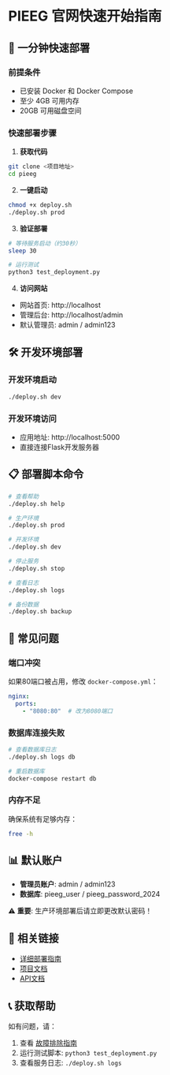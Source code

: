 # PIEEG 官网快速开始指南

## 🚀 一分钟快速部署

### 前提条件
- 已安装 Docker 和 Docker Compose
- 至少 4GB 可用内存
- 20GB 可用磁盘空间

### 快速部署步骤

1. **获取代码**
```bash
git clone <项目地址>
cd pieeg
```

2. **一键启动**
```bash
chmod +x deploy.sh
./deploy.sh prod
```

3. **验证部署**
```bash
# 等待服务启动（约30秒）
sleep 30

# 运行测试
python3 test_deployment.py
```

4. **访问网站**
- 网站首页: http://localhost
- 管理后台: http://localhost/admin
- 默认管理员: admin / admin123

## 🛠️ 开发环境部署

### 开发环境启动
```bash
./deploy.sh dev
```

### 开发环境访问
- 应用地址: http://localhost:5000
- 直接连接Flask开发服务器

## 📋 部署脚本命令

```bash
# 查看帮助
./deploy.sh help

# 生产环境
./deploy.sh prod

# 开发环境
./deploy.sh dev

# 停止服务
./deploy.sh stop

# 查看日志
./deploy.sh logs

# 备份数据
./deploy.sh backup
```

## 🔧 常见问题

### 端口冲突
如果80端口被占用，修改 `docker-compose.yml`：
```yaml
nginx:
  ports:
    - "8080:80"  # 改为8080端口
```

### 数据库连接失败
```bash
# 查看数据库日志
./deploy.sh logs db

# 重启数据库
docker-compose restart db
```

### 内存不足
确保系统有足够内存：
```bash
free -h
```

## 📊 默认账户

- **管理员账户**: admin / admin123
- **数据库**: pieeg_user / pieeg_password_2024

⚠️ **重要**: 生产环境部署后请立即更改默认密码！

## 🔗 相关链接

- [详细部署指南](deployment_guide.md)
- [项目文档](README.md)
- [API文档](#api文档)

## 📞 获取帮助

如有问题，请：
1. 查看 [故障排除指南](deployment_guide.md#故障排除)
2. 运行测试脚本: `python3 test_deployment.py`
3. 查看服务日志: `./deploy.sh logs` 